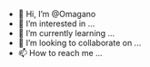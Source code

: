 - 👋 Hi, I’m @Omagano
- 👀 I’m interested in ...
- 🌱 I’m currently learning ...
- 💞️ I’m looking to collaborate on ...
- 📫 How to reach me ...

<!---
Omagano/Omagano is a ✨ special ✨ repository because its `README.md` (this file) appears on your GitHub profile.
You can click the Preview link to take a look at your changes.
--->
